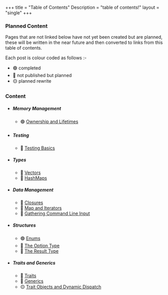 +++
title = "Table of Contents"
Description = "table of contents!"
layout = "single"
+++

### Planned Content

Pages that are not linked below have not yet been created but are planned, these will be written in the near future and then converted to links from this table of contents.

Each post is colour coded as follows :-

- 🟢 completed
- 🔴 not published but planned
- 🟡 planned rewrite

### Content

- ##### Memory Management
    - 🟢 [ Ownership and Lifetimes ](/p/ownership-and-lifetimes)
- ##### Testing
    - 🔴 [ Testing Basics ]()
- ##### Types
    - 🔴 [ Vectors ]()
    - 🔴 [ HashMaps ]()
- ##### Data Management
    - 🔴 [ Closures ]()
    - 🔴 [ Map and Iterators ]()
    - 🔴 [ Gathering Command Line Input ]()
- ##### Structures
    - 🟢 [ Enums ](/p/enums)
    - 🔴 [ The Option Type ]()
    - 🔴 [ The Result Type ]()
- ##### Traits and Generics
    - 🔴 [ Traits ]()
    - 🔴 [ Generics ]()
    - 🟡 [ Trait Objects and Dynamic Dispatch ](/p/trait-objects-and-dynamic-dispatch/)
